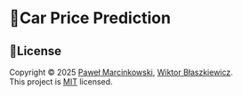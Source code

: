 # 🚗Car Price Prediction

## 📖License
Copyright © 2025 [Paweł Marcinkowski](https://github.com/Pawelo112), [Wiktor Błaszkiewicz](https://github.com/qub1itz).  
This project is [MIT](https://github.com/Pawelo112/car-price-estimator/blob/main/LICENSE) licensed.

